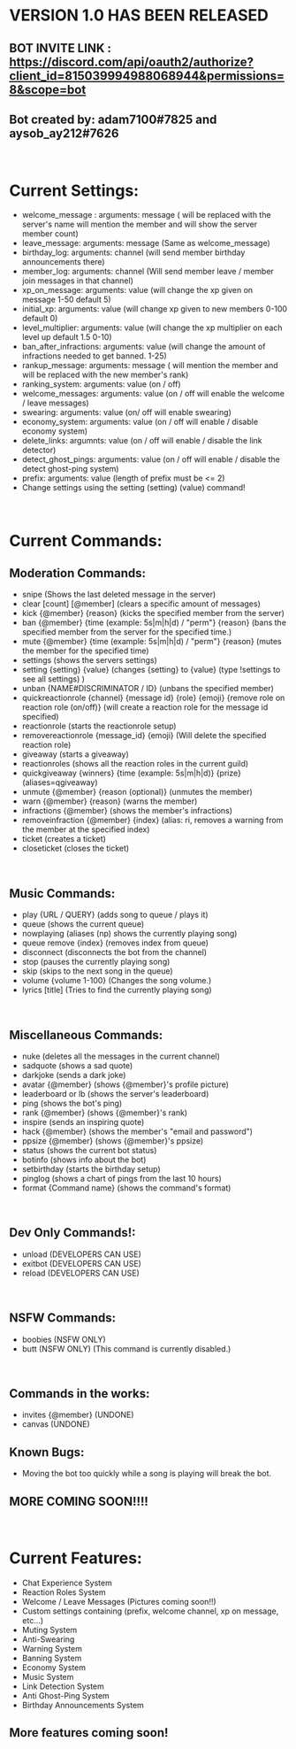 # VERSION 1.0 HAS BEEN RELEASED

## BOT INVITE LINK : https://discord.com/api/oauth2/authorize?client_id=815039994988068944&permissions=8&scope=bot
## Bot created by: adam7100#7825 and aysob_ay212#7626  

<br />

# Current Settings:
- welcome_message : arguments: message (<SERVERNAME> will be replaced with the server's name <USERNAME> will mention the member and <MEMBERCOUNT> will show the server member count)
- leave_message: arguments: message (Same as welcome_message)
- birthday_log: arguments: channel (will send member birthday announcements there)
- member_log: arguments: channel (Will send member leave / member join messages in that channel)
- xp_on_message: arguments: value (will change the xp given on message 1-50 default 5)
- initial_xp: arguments: value (will change xp given to new members 0-100 default 0)
- level_multiplier: arguments: value (will change the xp multiplier on each level up default 1.5 0-10)
- ban_after_infractions: arguments: value (will change the amount of infractions needed to get banned. 1-25)
- rankup_message: arguments: message (<USERNAME> will mention the member and <LEVEL> will be replaced with the new member's rank)
- ranking_system: arguments: value (on / off)
- welcome_messages: arguments: value (on / off will enable the welcome / leave messages)
- swearing: arguments: value (on/ off will enable swearing)
- economy_system: arguments: value (on / off will enable / disable economy system)
- delete_links: argumnts: value (on / off will enable / disable the link detector)
- detect_ghost_pings: arguments: value (on / off will enable / disable the detect ghost-ping system)
- prefix: arguments: value (length of prefix must be <= 2)
- Change settings using the setting (setting) (value) command!
 
 
 <br />
 

# Current Commands:

## Moderation Commands:
- snipe (Shows the last deleted message in the server)
- clear [count] [@member] (clears a specific amount of messages)
- kick {@member} {reason} (kicks the specified member from the server)
- ban {@member} {time (example: 5s|m|h|d) / "perm"} {reason} (bans the specified member from the server for the specified time.)
- mute {@member} {time (example: 5s|m|h|d) / "perm"} {reason} (mutes the member for the specified time)
- settings (shows the servers settings)
- setting {setting} {value} (changes {setting} to {value} (type !settings to see all settings) )
- unban {NAME#DISCRIMINATOR / ID} (unbans the specified member)
- quickreactionrole {channel} {message id} {role} {emoji} {remove role on reaction role (on/off)} (will create a reaction role for the message id specified)
- reactionrole (starts the reactionrole setup)
- removereactionrole {message_id} {emoji} (Will delete the specified reaction role)
- giveaway (starts a giveaway)
- reactionroles (shows all the reaction roles in the current guild)
- quickgiveaway {winners} {time (example: 5s|m|h|d)} {prize} (aliases=qgiveaway)
- unmute {@member} {reason (optional)} (unmutes the member)
- warn {@member} {reason} (warns the member)
- infractions {@member} (shows the member's infractions)
- removeinfraction {@member} {index} (alias: ri, removes a warning from the member at the specified index)
- ticket (creates a ticket)
- closeticket (closes the ticket)


<br />


## Music Commands:
- play {URL / QUERY} (adds song to queue / plays it)
- queue (shows the current queue)
- nowplaying (aliases (np) shows the currently playing song)
- queue remove {index} (removes index from queue)
- disconnect (disconnects the bot from the channel)
- stop (pauses the currently playing song)
- skip (skips to the next song in the queue)
- volume {volume 1-100} (Changes the song volume.)
- lyrics \[title] (Tries to find the currently playing song)


<br />


## Miscellaneous Commands:
- nuke (deletes all the messages in the current channel)
- sadquote (shows a sad quote)
- darkjoke (sends a dark joke)
- avatar {@member} (shows {@member}'s profile picture)
- leaderboard or lb (shows the server's leaderboard)
- ping (shows the bot's ping)
- rank {@member} (shows {@member}'s rank)
- inspire (sends an inspiring quote)
- hack {@member} (shows the member's "email and password")
- ppsize {@member} (shows {@member}'s ppsize)
- status (shows the current bot status)
- botinfo (shows info about the bot)
- setbirthday (starts the birthday setup)
- pinglog (shows a chart of pings from the last 10 hours)
- format {Command name} (shows the command's format)


<br />


## Dev Only Commands!:
- unload (DEVELOPERS CAN USE)
- exitbot (DEVELOPERS CAN USE)
- reload (DEVELOPERS CAN USE)


<br />


## NSFW Commands:
- boobies (NSFW ONLY)
- butt (NSFW ONLY) (This command is currently disabled.)


<br />


## Commands in the works:
- invites {@member} (UNDONE)
- canvas (UNDONE)


## Known Bugs:
- Moving the bot too quickly while a song is playing will break the bot.


## MORE COMING SOON!!!!

<br />

# Current Features:
- Chat Experience System
- Reaction Roles System
- Welcome / Leave Messages (Pictures coming soon!!)
- Custom settings containing (prefix, welcome channel, xp on message, etc...)
- Muting System
- Anti-Swearing
- Warning System
- Banning System
- Economy System
- Music System
- Link Detection System
- Anti Ghost-Ping System
- Birthday Announcements System

## More features coming soon!
